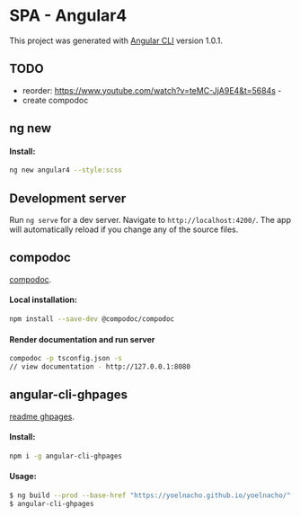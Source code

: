 # SPA - Angular4

This project was generated with [Angular CLI](https://github.com/angular/angular-cli) version 1.0.1.

## TODO
- reorder: https://www.youtube.com/watch?v=teMC-JjA9E4&t=5684s -
- create compodoc


## ng new

#### Install:
```sh
ng new angular4 --style:scss
```

## Development server

Run `ng serve` for a dev server. Navigate to `http://localhost:4200/`. The app will automatically reload if you change any of the source files.

## compodoc
[compodoc](https://compodoc.github.io/website/guides/getting-started.html).

#### Local installation:
```sh
npm install --save-dev @compodoc/compodoc
```
#### Render documentation and run server
```sh
compodoc -p tsconfig.json -s
// view documentation - http://127.0.0.1:8080
```

## angular-cli-ghpages
[readme ghpages](https://runkit.com/npm/angular-cli-ghpages).

#### Install:
```sh
npm i -g angular-cli-ghpages
```
#### Usage:
```sh
$ ng build --prod --base-href "https://yoelnacho.github.io/yoelnacho/"
$ angular-cli-ghpages
```
